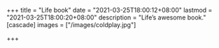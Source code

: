 +++
title = "Life book"
date = "2021-03-25T18:00:12+08:00"
lastmod = "2021-03-25T18:00:20+08:00"
description = "Life’s awesome book."
[cascade]
    images = ["/images/coldplay.jpg"]

+++
